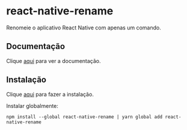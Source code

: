 # react-native-rename

Renomeie o aplicativo React Native com apenas um comando.

## Documentação

Clique [aqui](https://github.com/junedomingo/react-native-rename) para ver a documentação.

## Instalação

Clique [aqui](https://www.npmjs.com/package/react-native-rename) para fazer a instalação.

Instalar globalmente:

```
npm install --global react-native-rename | yarn global add react-native-rename
```